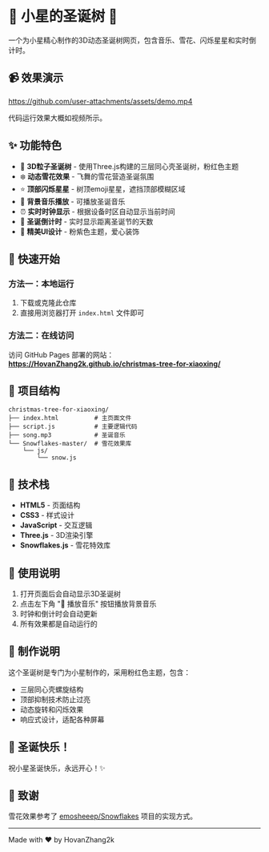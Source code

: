 # 🌟 小星的圣诞树 🌟

一个为小星精心制作的3D动态圣诞树网页，包含音乐、雪花、闪烁星星和实时倒计时。

## 📹 效果演示

https://github.com/user-attachments/assets/demo.mp4

代码运行效果大概如视频所示。

## ✨ 功能特色

- 🎄 **3D粒子圣诞树** - 使用Three.js构建的三层同心壳圣诞树，粉红色主题
- ❄️ **动态雪花效果** - 飞舞的雪花营造圣诞氛围
- ⭐ **顶部闪烁星星** - 树顶emoji星星，遮挡顶部模糊区域
- 🎵 **背景音乐播放** - 可播放圣诞音乐
- ⏰ **实时时钟显示** - 根据设备时区自动显示当前时间
- 📅 **圣诞倒计时** - 实时显示距离圣诞节的天数
- 🎨 **精美UI设计** - 粉紫色主题，爱心装饰

## 🚀 快速开始

### 方法一：本地运行

1. 下载或克隆此仓库
2. 直接用浏览器打开 `index.html` 文件即可

### 方法二：在线访问

访问 GitHub Pages 部署的网站：
**https://HovanZhang2k.github.io/christmas-tree-for-xiaoxing/**

## 📂 项目结构

```
christmas-tree-for-xiaoxing/
├── index.html          # 主页面文件
├── script.js           # 主要逻辑代码
├── song.mp3            # 圣诞音乐
└── Snowflakes-master/  # 雪花效果库
    └── js/
        └── snow.js
```

## 🎨 技术栈

- **HTML5** - 页面结构
- **CSS3** - 样式设计
- **JavaScript** - 交互逻辑
- **Three.js** - 3D渲染引擎
- **Snowflakes.js** - 雪花特效库

## 🎵 使用说明

1. 打开页面后会自动显示3D圣诞树
2. 点击左下角 "🎵 播放音乐" 按钮播放背景音乐
3. 时钟和倒计时会自动更新
4. 所有效果都是自动运行的

## 💝 制作说明

这个圣诞树是专门为小星制作的，采用粉红色主题，包含：
- 三层同心壳螺旋结构
- 顶部抑制技术防止过亮
- 动态旋转和闪烁效果
- 响应式设计，适配各种屏幕

## 🎄 圣诞快乐！

祝小星圣诞快乐，永远开心！✨

## 🙏 致谢

雪花效果参考了 [emosheeep/Snowflakes](https://github.com/emosheeep/Snowflakes) 项目的实现方式。

---
Made with ❤️ by HovanZhang2k
